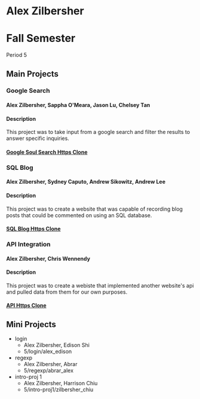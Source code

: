 # Alex Zilbersher
# Fall Semester
Period 5
## Main Projects
### Google Search
#### Alex Zilbersher, Sappha O'Meara, Jason Lu, Chelsey Tan
#### Description
This project was to take input from a google search and filter the results to answer specific inquiries. 
#### [Google Soul Search Https Clone](https://github.com/sapphacs13/GoogleSoulSearch.git)
### SQL Blog
#### Alex Zilbersher, Sydney Caputo, Andrew Sikowitz, Andrew Lee
#### Description
This project was to create a website that was capable of recording blog posts that could be commented on using an SQL database.
#### [SQL Blog Https Clone](https://github.com/Zilby/SQL-Blog.git)
### API Integration
#### Alex Zilbersher, Chris Wennendy
#### Description
This project was to create a webiste that implemented another website's api and pulled data from them for our own purposes.  
#### [API Https Clone](https://github.com/Zilby/API-Repo.git)
## Mini Projects
* login  
  * Alex Zilbersher, Edison Shi
  * 5/login/alex_edison
* regexp
  * Alex Zilbersher, Abrar
  * 5/regexp/abrar_alex
* intro-proj 1
  * Alex Zilbersher, Harrison Chiu
  * 5/intro-proj1/zilbersher_chiu
